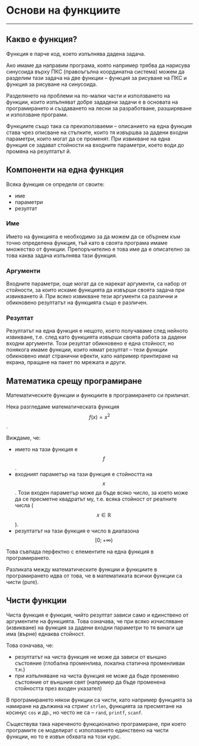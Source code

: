 # Основи на функциите

---

## Какво е функция?

Функция е парче код, което изпълнява дадена задача.

Ако имаме да направим програма, която например трябва да нарисува синусоида върху ПКС \(правоъгълна координатна система\) можем да разделим тази задача на две функции – функция за рисуване на ПКС и функция за рисуване на синусоида.

Разделянето на проблеми на по-малки части и използването на функции, които изпълняват добре зададени задачи е в основата на програмирането и създаването на лесни за разработване, разширяване и използване програми.

Функциите също така са преизползваеми – описанието на една функция става чрез описване на стъпките, които тя извършва за дадени входни параметри, които могат да се променят. При извикване на една функция се задават стойности на входните параметри, което води до промяна на резултатът й.

## Компоненти на една функция

Всяка функция се определя от своите:

* име
* параметри
* резултат

### Име

Името на функцията е необходимо за да можем да се обърнем към точно определена функция, тъй като в своята програма имаме множество от функции. Препоръчително е това име да е описателно за това каква задача изпълнява тази функция.

### Аргументи

Входните параметри, още могат да се нарекат аргументи, са набор от стойности, за които искаме функцията да извърши своята задача при извикването й. При всяко извикване тези аргументи са различни и обикновено резултатът на функцията също е различен.

### Резултат

Резултатът на една функция е нещото, което получаваме след нейното извикване, т.е. след като функцията извърши своята работа за дадени входни аргументи. Този резултат обикновено е една стойност, но понякога имаме функции, които нямат резултат – тези функции обикновено имат странични ефекти, като например принтиране на екрана, пращане на пакет по мрежата и други.

## Математика срещу програмиране

Математическите функции и функциите в програмирането си приличат.

Нека разгледаме математическата функция $$f(x) = x^2$$.

Виждаме, че:

* името на тази функция е $$f$$.
* входният параметър на тази функция е стойността на $$x$$. Този входен параметър може да бъде всяко число, за което може да се пресметне квадратът му, т.е. всяка стойност от реалните числа \($$x \in     \mathbb{R}$$\).
* резултатът на тази функция е число в диапазона $$[0; +\infty)$$

Това съвпада перфектно с елементите на една функция в програмирането.

Разликата между математическите функции и функциите в програмирането идва от това, че в математиката всички функции са чисти \(pure\).

## Чисти функции

Чиста функция е функция, чийто резултат зависи само и единствено от аргументите на функцията. Това означава, че при всяко изчисляване \(извикване\) на функция за дадени входни параметри то тя винаги ще има \(върне\) еднаква стойност.

Това означава, че:

* резултатът на чиста функция не може да зависи от външно състояние \(глобална променлива, локална статична променливаи т.н.\)
* при изпълняване на чиста функция не може да бъде променяно състояние от външния свят \(например да бъде променена стойността през входен указател\)

В програмирането някои функции са чисти, като например функцията за намиране на дължина на стринг `strlen`, функцията за пресмятане на косинус `cos` и др., но често не са – `rand`, `printf`, `scanf`.

Съществува така нареченото функционално програмиране, при което програмите се моделират с използването единствено на чисти функции, но то е извън обхвата на този курс.


